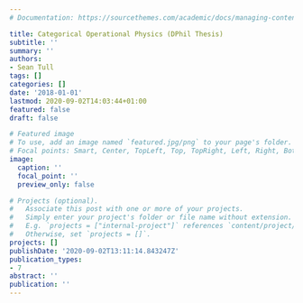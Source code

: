 ```yaml
---
# Documentation: https://sourcethemes.com/academic/docs/managing-content/

title: Categorical Operational Physics (DPhil Thesis)
subtitle: ''
summary: ''
authors:
- Sean Tull
tags: []
categories: []
date: '2018-01-01'
lastmod: 2020-09-02T14:03:44+01:00
featured: false
draft: false

# Featured image
# To use, add an image named `featured.jpg/png` to your page's folder.
# Focal points: Smart, Center, TopLeft, Top, TopRight, Left, Right, BottomLeft, Bottom, BottomRight.
image:
  caption: ''
  focal_point: ''
  preview_only: false

# Projects (optional).
#   Associate this post with one or more of your projects.
#   Simply enter your project's folder or file name without extension.
#   E.g. `projects = ["internal-project"]` references `content/project/deep-learning/index.md`.
#   Otherwise, set `projects = []`.
projects: []
publishDate: '2020-09-02T13:11:14.843247Z'
publication_types:
- 7
abstract: ''
publication: ''
---
```

